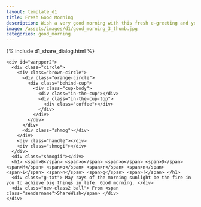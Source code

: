 ```yaml
---
layout: template_d1
title: Fresh Good Morning
description: Wish a very good morning with this fresh e-greeting and your name
image: /assets/images/d1/good_morning_3_thumb.jpg
categories: good_morning
---
```

<body class="sky" style="background-attachment: fixed;background-size: cover;">
  {% include d1_share_dialog.html %}
        

        
    <div id="warpper2">
      <div class="circle">
        <div class="brown-circle">
          <div class="orange-circle">
            <div class="behind-cup">
              <div class="cup-body">
                <div class="in-the-cup"></div>
                <div class="in-the-cup-top">
                  <div class="coffee"></div>
                </div>
              </div>
            </div>
          </div>
          <div class="shmog"></div>
        </div>
        <div class="handle"></div>
        <div class="shmogi"></div>
      </div>
      <div class="shmogii"></div>
      <h1> <span>G</span> <span>o</span> <span>o</span> <span>D</span> <span>M</span> <span>o</span> <span>r</span> <span>n</span> <span>i</span> <span>n</span> <span>g</span> <span>!</span> </h1>
      <div class="g-txt"> May rays of the morning sunlight be the fire in you to achieve big things in life. Good morning. </div>
      <div class="new-class2 ball"> From <span class="sendername">ShareWish</span> </div>
    </div>

        
</body>
